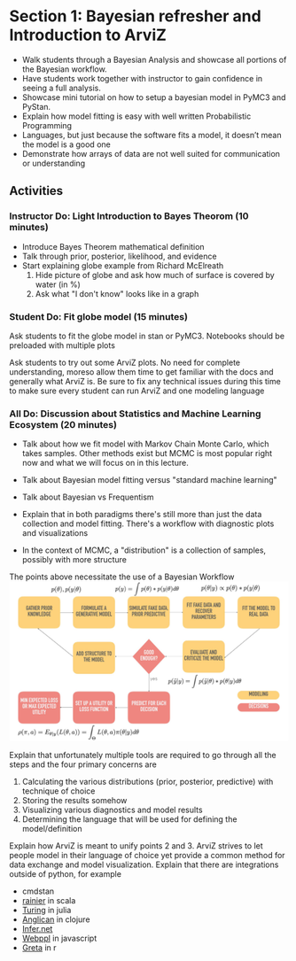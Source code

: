 # Section 1: Bayesian refresher and Introduction to ArviZ

* Walk students through a Bayesian Analysis and showcase all portions of the Bayesian workflow.  
* Have students work together with instructor to gain confidence in seeing a full analysis.
* Showcase mini tutorial on how to setup a bayesian model in PyMC3 and PyStan.
* Explain how model fitting is easy with well written Probabilistic Programming
* Languages, but just because the software fits a model, it doesn’t mean the model is a good one
* Demonstrate how arrays of data are not well suited for communication or understanding

## Activities
### Instructor Do: Light Introduction to Bayes Theorom  (10 minutes)
* Introduce Bayes Theorem mathematical definition
* Talk through prior, posterior, likelihood, and evidence
* Start explaining globe example from Richard McElreath
  1. Hide picture of globe and ask how much of surface is covered by water (in %)
  2. Ask what "I don't know" looks like in a graph

### Student Do: Fit globe model (15 minutes)
Ask students to fit the globe model in stan or PyMC3. Notebooks should be preloaded with multiple plots

Ask students to try out some ArviZ plots. No need for complete understanding,
moreso allow them time to get familiar with the docs and generally what ArviZ is.
Be sure to fix any technical issues during this time to make sure every student
can run ArviZ and one modeling language


### All Do: Discussion about Statistics and Machine Learning Ecosystem (20 minutes)
* Talk about how we fit model with Markov Chain Monte Carlo, which takes samples.
Other methods exist but MCMC is most popular right now and what we will focus on
in this lecture.
* Talk about Bayesian model fitting versus "standard machine learning"
* Talk about Bayesian vs Frequentism
* Explain that in both paradigms there's still more than just the data collection
and model fitting. There's a workflow with diagnostic plots and visualizations
 
* In the context of MCMC, a "distribution" is a collection of samples, possibly with more structure

The points above necessitate the use of a Bayesian Workflow
![BayesianWorkflow](img/BayesianWorkflow.jpg)

Explain that unfortunately multiple tools are required to go through all the steps
and the four primary concerns are

1. Calculating the various distributions (prior, posterior, predictive) with technique of choice
2. Storing the results somehow
3. Visualizing various diagnostics and model results
4. Determining the language that will be used for defining the model/definition

Explain how ArviZ is meant to unify points 2 and 3. ArviZ strives to let people
model in their language of choice yet provide a common method for data
exchange  and model visualization. Explain that there are 
integrations outside of python, for example 
* cmdstan 
* [rainier](https://github.com/stripe/rainier) in scala
* [Turing](https://github.com/TuringLang/Turing.jl) in julia
* [Anglican](https://probprog.github.io/anglican/index.html) in clojure
* [Infer.net](https://dotnet.github.io/infer/)
* [Webppl](http://webppl.org/) in javascript
* [Greta](https://greta-stats.org/) in r
